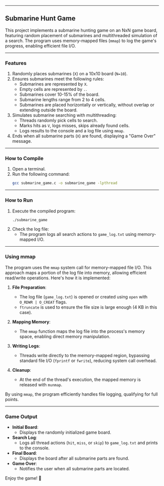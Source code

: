 
---

## **Submarine Hunt Game**

This project implements a submarine hunting game on an NxN game board, featuring random placement of submarines and multithreaded simulation of a search. The program uses memory-mapped files (`mmap`) to log the game's progress, enabling efficient file I/O.

---

### **Features**
1. Randomly places submarines (`X`) on a 10x10 board (`N=10`).
2. Ensures submarines meet the following rules:
   - Submarines are represented by `X`.
   - Empty cells are represented by `.`.
   - Submarines cover 10-15% of the board.
   - Submarine lengths range from 2 to 4 cells.
   - Submarines are placed horizontally or vertically, without overlap or extending outside the board.
3. Simulates submarine searching with multithreading:
   - Threads randomly pick cells to search.
   - Marks hits as `V`, logs misses, skips already found cells.
   - Logs results to the console and a log file using `mmap`.
4. Ends when all submarine parts (`X`) are found, displaying a "Game Over" message.

---

### **How to Compile**

1. Open a terminal.
2. Run the following command:
   ```bash
   gcc submarine_game.c -o submarine_game -lpthread
   ```

---

### **How to Run**

1. Execute the compiled program:
   ```bash
   ./submarine_game
   ```
2. Check the log file:
   - The program logs all search actions to `game_log.txt` using memory-mapped I/O.

---

### **Using mmap**

The program uses the `mmap` system call for memory-mapped file I/O. This approach maps a portion of the log file into memory, allowing efficient read/write operations. Here's how it is implemented:

1. **File Preparation**:
   - The log file (`game_log.txt`) is opened or created using `open` with `O_RDWR | O_CREAT` flags.
   - `ftruncate` is used to ensure the file size is large enough (4 KB in this case).

2. **Mapping Memory**:
   - The `mmap` function maps the log file into the process's memory space, enabling direct memory manipulation.

3. **Writing Logs**:
   - Threads write directly to the memory-mapped region, bypassing standard file I/O (`fprintf` or `fwrite`), reducing system call overhead.

4. **Cleanup**:
   - At the end of the thread's execution, the mapped memory is released with `munmap`.

By using `mmap`, the program efficiently handles file logging, qualifying for full points.

---

### **Game Output**

- **Initial Board**:
  - Displays the randomly initialized game board.
- **Search Log**:
  - Logs all thread actions (`hit`, `miss`, or `skip`) to `game_log.txt` and prints to the console.
- **Final Board**:
  - Displays the board after all submarine parts are found.
- **Game Over**:
  - Notifies the user when all submarine parts are located.

Enjoy the game! 🚢